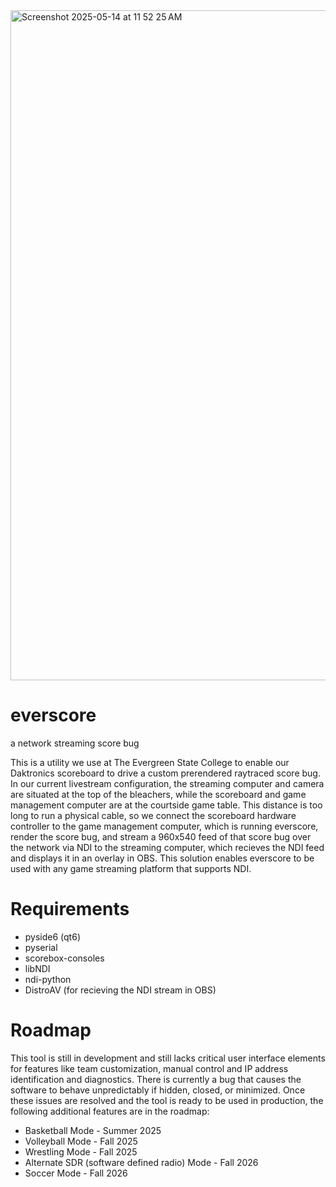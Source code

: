 <img width="1072" alt="Screenshot 2025-05-14 at 11 52 25 AM" src="https://github.com/user-attachments/assets/32117233-1a84-4fb5-ba0b-d1c74ccb10da" />

# everscore
a network streaming score bug

This is a utility we use at The Evergreen State College to enable our Daktronics scoreboard to drive a custom prerendered raytraced score bug. In our current livestream configuration, the streaming computer and camera are situated at the top of the bleachers, while the scoreboard and game management computer are at the courtside game table. This distance is too long to run a physical cable, so we connect the scoreboard hardware controller to the game management computer, which is running everscore, render the score bug, and stream a 960x540 feed of that score bug over the network via NDI to the streaming computer, which recieves the NDI feed and displays it in an overlay in OBS. This solution enables everscore to be used with any game streaming platform that supports NDI.

# Requirements
- pyside6 (qt6)
- pyserial
- scorebox-consoles
- libNDI
- ndi-python
- DistroAV (for recieving the NDI stream in OBS)

# Roadmap
This tool is still in development and still lacks critical user interface elements for features like team customization, manual control and IP address identification and diagnostics. There is currently a bug that causes the software to behave unpredictably if hidden, closed, or minimized. Once these issues are resolved and the tool is ready to be used in production, the following additional features are in the roadmap:

- Basketball Mode - Summer 2025
- Volleyball Mode - Fall 2025
- Wrestling Mode - Fall 2025
- Alternate SDR (software defined radio) Mode - Fall 2026
- Soccer Mode - Fall 2026
